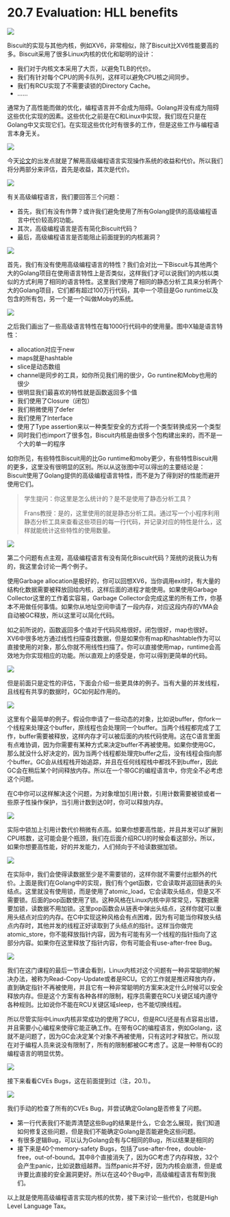 # 20.7 Evaluation: HLL benefits

![](<../.gitbook/assets/image (115).png>)

Biscuit的实现与其他内核，例如XV6，非常相似，除了Biscuit比XV6性能要高的多。Biscuit采用了很多Linux内核的优化和聪明的设计：

* 我们对于内核文本采用了大页，以避免TLB的代价。
* 我们有针对每个CPU的网卡队列，这样可以避免CPU核之间同步。
* 我们有RCU实现了不需要读锁的Directory Cache。
* ……

通常为了高性能而做的优化，编程语言并不会成为阻碍。Golang并没有成为阻碍这些优化实现的因素。这些优化之前是在C和Linux中实现，我们现在只是在Golang中又实现它们。在实现这些优化时有很多的工作，但是这些工作与编程语言本身无关。

![](<../.gitbook/assets/image (7).png>)

今天[论文](https://pdos.csail.mit.edu/6.828/2020/readings/biscuit.pdf)的出发点就是了解用高级编程语言实现操作系统的收益和代价。所以我们将分两部分来评估，首先是收益，其次是代价。

![](<../.gitbook/assets/image (109).png>)

有关高级编程语言，我们要回答三个问题：

* 首先，我们有没有作弊？或许我们避免使用了所有Golang提供的高级编程语言中代价较高的功能。
* 其次，高级编程语言是否有简化Biscuit代码？
* 最后，高级编程语言是否能阻止前面提到的内核漏洞？

![](<../.gitbook/assets/image (105).png>)

首先，我们有没有使用高级编程语言的特性？我们会对比一下Biscuit与其他两个大的Golang项目在使用语言特性上是否类似，这样我们才可以说我们的内核以类似的方式利用了相同的语言特性。这里我们使用了相同的静态分析工具来分析两个大的Golang项目，它们都有超过100万行代码，其中一个项目是Go runtime以及包含的所有包，另一个是一个叫做Moby的系统。

![](<../.gitbook/assets/image (46).png>)

之后我们画出了一些高级语言特性在每1000行代码中的使用量。图中X轴是语言特性：

* allocation对应于new
* maps就是hashtable
* slice是动态数组
* channel是同步的工具，如你所见我们用的很少，Go runtine和Moby也用的很少
* 很明显我们最喜欢的特性就是函数返回多个值
* 我们使用了Closure（闭包）
* 我们稍微使用了defer
* 我们使用了Interface
* 使用了Type assertion来以一种类型安全的方式将一个类型转换成另一个类型
* 同时我们也import了很多包，Biscuit内核是由很多个包构建出来的，而不是一个大的单一的程序

如你所见，有些特性Biscuit用的比Go runtime和moby更少，有些特性Biscuit用的更多，这里没有很明显的区别。所以从这张图中可以得出的主要结论是：Biscuit使用了Golang提供的高级编程语言特性，而不是为了得到好的性能而避开使用它们。

> 学生提问：你这里是怎么统计的？是不是使用了静态分析工具？
>
> Frans教授：是的，这里使用的就是静态分析工具。通过写一个小程序利用静态分析工具来查看这些项目的每一行代码，并记录对应的特性是什么，这样就能统计这些特性的使用数量。

![](<../.gitbook/assets/image (22).png>)

第二个问题有点主观，高级编程语言有没有简化Biscuit代码？笼统的说我认为有的，我这里会讨论一两个例子。

使用Garbage allocation是极好的，你可以回想XV6，当你调用exit时，有大量的结构化数据需要被释放回给内核，这样后面的进程才能使用。如果使用Garbage Collector这里的工作着实容易，Garbage Collector会完成这里的所有工作，你基本不用做任何事情。如果你从地址空间申请了一段内存，对应这段内存的VMA会自动被GC释放，所以这里可以简化代码。

如之前所说的，函数返回多个值对于代码风格很好。闭包很好，map也很好。XV6中很多地方通过线性扫描查找数据，但是如果你有map和hashtable作为可以直接使用的对象，那么你就不用线性扫描了。你可以直接使用map，runtime会高效地为你实现相应的功能。所以直观上的感受是，你可以得到更简单的代码。

![](<../.gitbook/assets/image (88).png>)

但是前面只是定性的评估，下面会介绍一些更具体的例子。当有大量的并发线程，且线程有共享的数据时，GC如何起作用的。

![](<../.gitbook/assets/image (160).png>)

这里有个最简单的例子。假设你申请了一些动态的对象，比如说buffer，你fork一个线程来处理这个buffer，原线程也会处理同一个buffer。当两个线程都完成了工作，buffer需要被释放，这样内存才可以被后面的内核代码使用。这在C语言里面有点难协调，因为你需要有某种方式来决定buffer不再被使用。如果你使用GC，那么就没什么好决定的，因为当两个线程都处理完buffer之后，没有线程会指向那个buffer。GC会从线程栈开始追踪，并且在任何线程栈中都找不到buffer，因此GC会在稍后某个时间释放内存。所以在一个带GC的编程语言中，你完全不必考虑这个问题。

在C中你可以这样解决这个问题，为对象增加引用计数，引用计数需要被锁或者一些原子性操作保护，当引用计数到达0时，你可以释放内存。

![](<../.gitbook/assets/image (18).png>)

实际中锁加上引用计数代价稍微有点高。如果你想要高性能，并且并发可以扩展到CPU核数，这可能会是个瓶颈，我们在后面介绍RCU的时候会看这部分。所以，如果你想要高性能，好的并发能力，人们倾向于不给读数据加锁。

![](<../.gitbook/assets/image (122).png>)

在实际中，我们会使得读数据至少是不需要锁的，这样你就不需要付出额外的代价。上面是我们在Golang中的实现，我们有个get函数，它会读取并返回链表的头结点。这里就没有使用锁，而是使用了atomic\_load，它会读取头结点，但是又不需要锁。后面的pop函数使用了锁。这种风格在Linux内核中非常常见，写数据需要加锁，读数据不用加锁。这里pop函数会从链表中弹出头结点，这样你就可以重用头结点对应的内存。在C中实现这种风格会有点困难，因为有可能当你释放头结点内存时，其他并发的线程正好读取到了头结点的指针。这样当你做完atomic\_store，你不能释放指针内容，因为有可能有另一个线程的指针指向了这部分内容。如果你在这里释放了指针内容，你有可能会有use-after-free Bug。

![](<../.gitbook/assets/image (92).png>)

我们在这门课程的最后一节课会看到，Linux内核对这个问题有一种非常聪明的解决办法，被称为Read-Copy-Update或者是RCU。它的工作就是推迟释放内存，直到确定指针不再被使用，并且它有一种非常聪明的方案来决定什么时候可以安全释放内存。但是这个方案有各种各样的限制，程序员需要在RCU关键区域内遵守各种规则。比如说你不能在RCU关键区域sleep，也不能切换线程。

所以尽管实际中Linux内核非常成功的使用了RCU，但是RCU还是有点容易出错，并且需要小心编程来使得它能正确工作。在带有GC的编程语言，例如Golang，这就不是问题了，因为GC会决定某个对象不再被使用，只有这时才释放它。所以现在对于编程人员来说没有限制了，所有的限制都被GC考虑了。这是一种带有GC的编程语言的明显优势。

![](<../.gitbook/assets/image (158).png>)

接下来看看CVEs Bugs，这在前面提到过（注，20.1）。

![](<../.gitbook/assets/image (69).png>)

我们手动的检查了所有的CVEs Bug，并尝试确定Golang是否修复了问题。

* 第一行代表我们不能弄清楚这些Bug的结果是什么，它会怎么展现，我们知道如何修复这些问题，但是我们不能确定Golang是否能避免这些问题。
* 有很多逻辑Bug，可以认为Golang会有与C相同的Bug，所以结果是相同的
* 接下来是40个memory-safety Bugs，包括了use-after-free，double-free，out-of-bound。其中8个直接消失了，因为GC考虑了内存释放，32个会产生panic，比如说数组越界。当然panic并不好，因为内核会崩溃，但是或许要比直接的安全漏洞更好。所以在这40个Bug中，高级编程语言有帮到我们。

以上就是使用高级编程语言实现内核的优势，接下来讨论一些代价，也就是High Level Language Tax。
